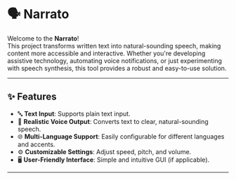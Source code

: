 # 🗣️ Narrato

Welcome to the **Narrato**!  
This project transforms written text into natural-sounding speech, making content more accessible and interactive. Whether you're developing assistive technology, automating voice notifications, or just experimenting with speech synthesis, this tool provides a robust and easy-to-use solution.

---

## ✨ Features

- 🔤 **Text Input**: Supports plain text input.
- 🎤 **Realistic Voice Output**: Converts text to clear, natural-sounding speech.
- 🌐 **Multi-Language Support**: Easily configurable for different languages and accents.
- ⚙️ **Customizable Settings**: Adjust speed, pitch, and volume.
- 🖥️ **User-Friendly Interface**: Simple and intuitive GUI (if applicable).
---
